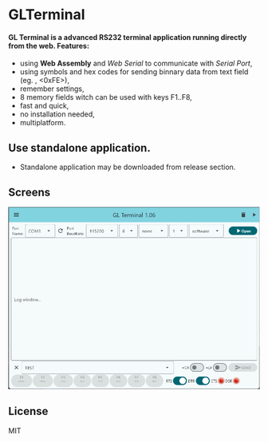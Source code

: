 # GLTerminal

#### GL Terminal is a advanced RS232 terminal application running directly from the web. Features:
* using **Web Assembly** and *Web Serial* to communicate with *Serial Port*,
* using symbols and hex codes for sending binnary data from text field (eg. <STX>, <0xFE>),
* remember settings,
* 8 memory fields witch can be used with keys F1..F8,
* fast and quick,
* no installation needed,
* multiplatform.
  
## Use standalone application.
* Standalone application may be downloaded from release section.

## Screens

![GLTerminal version 1.06](./images/mainwnd.png)

## License

MIT
